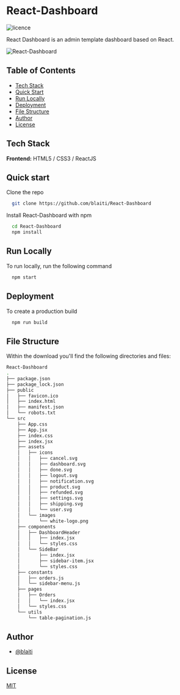 # React-Dashboard

![licence](https://img.shields.io/badge/licence-MIT-blue)

React Dashboard is an admin template dashboard based on React.

![React-Dashboard](https://user-images.githubusercontent.com/32510139/181506432-dd67d4cc-31ae-40d6-8415-29b111e247b5.gif)


## Table of Contents

- [Tech Stack](#tech-stack)
- [Quick Start](#quick-start)
- [Run Locally](#run-locally)
- [Deployment](#deployment)
- [File Structure](#file-structure)
- [Author](#author)
- [License](#license)

## Tech Stack

**Frontend:** HTML5 / CSS3 / ReactJS

## Quick start

Clone the repo

```bash
  git clone https://github.com/blaiti/React-Dashboard
```

Install React-Dashboard with npm

```bash
  cd React-Dashboard
  npm install
```

## Run Locally

To run locally, run the following command

```bash
  npm start
```

## Deployment

To create a production build

```bash
  npm run build
```

## File Structure

Within the download you'll find the following directories and files:

```bash
React-Dashboard
.
├── package.json
├── package_lock.json
├── public
│   ├── favicon.ico
│   ├── index.html
│   ├── manifest.json
│   └── robots.txt
└── src
    ├── App.css
    ├── App.jsx
    ├── index.css
    ├── index.jsx
    ├── assets
    │   ├── icons
    │   │   ├── cancel.svg
    │   │   ├── dashboard.svg
    │   │   ├── done.svg
    │   │   ├── logout.svg
    │   │   ├── notification.svg
    │   │   ├── product.svg
    │   │   ├── refunded.svg
    │   │   ├── settings.svg
    │   │   ├── shipping.svg
    │   │   └── user.svg
    │   └── images
    │       └── white-logo.png
    ├── components
    │   ├── DashboardHeader
    │   │   ├── index.jsx
    │   │   └── styles.css
    │   └── SideBar
    │       ├── index.jsx
    │       ├── sidebar-item.jsx
    │       └── styles.css
    ├── constants
    │   ├── orders.js
    │   └── sidebar-menu.js
    ├── pages
    │   ├── Orders
    │   │   └── index.jsx
    │   └── styles.css
    └── utils
        └── table-pagination.js
```

## Author

- [@blaiti](https://github.com/Omniamutanturnihilinterit)

## License

[MIT](https://github.com/blaiti/React-Dashboard/blob/main/LICENSE)
